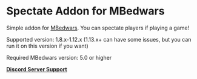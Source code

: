 # Spectate Addon for MBedwars

Simple addon for [MBedwars](https://mbedwars.com/product/marcelys-bedwars). You can spectate players if playing a game!


Supported version: 1.8.x-1.12.x (1.13.x+ can have some issues, but you can run it on this version if you want)

Required MBedwars version: 5.0 or higher


**[Discord Server Support](https://discord.gg/UzfHG2PYTh)**
